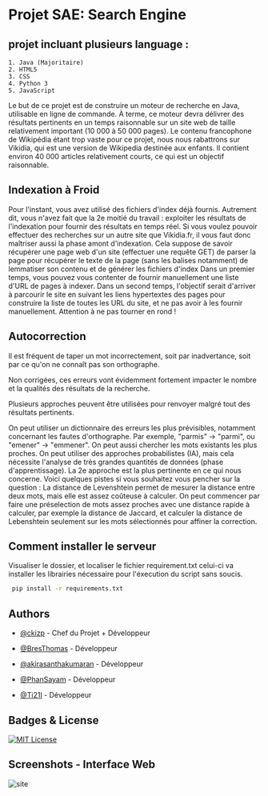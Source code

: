 
# Projet SAE: Search Engine
## projet incluant plusieurs language :
    1. Java (Majoritaire)
    2. HTML5
    3. CSS
    4. Python 3
    5. JavaScript 

Le but de ce projet est de construire un moteur de recherche en Java, utilisable en ligne de commande.
À terme, ce moteur devra délivrer des résultats pertinents en un temps raisonnable sur un site web de taille relativement important (10 000 à 50 000 pages).
Le contenu francophone de Wikipédia étant trop vaste pour ce projet, nous nous rabattrons sur Vikidia, qui est une version de Wikipedia destinée aux enfants. Il contient environ 40 000 articles relativement courts, ce qui est un objectif raisonnable.

## Indexation à Froid

Pour l'instant, vous avez utilisé des fichiers d'index déjà fournis.
Autrement dit, vous n'avez fait que la 2e moitié du travail : exploiter les résultats de l'indexation pour fournir des résultats en temps réel.
Si vous voulez pouvoir effectuer des recherches sur un autre site que Vikidia.fr, il vous faut donc maîtriser aussi la phase amont d'indexation.
Cela suppose de savoir récupérer une page web d'un site (effectuer une requête GET)
de parser la page pour récupérer le texte de la page (sans les balises notamment)
de lemmatiser son contenu et de générer les fichiers d'index
Dans un premier temps, vous pouvez vous contenter de fournir manuellement une liste d'URL de pages à indexer.
Dans un second temps, l'objectif serait d'arriver à parcourir le site en suivant les liens hypertextes des pages pour construire la liste de toutes les URL du site, et ne pas avoir à les fournir manuellement. Attention à ne pas tourner en rond !

## Autocorrection

Il est fréquent de taper un mot incorrectement, soit par inadvertance, soit par ce qu'on ne connaît pas son orthographe.

Non corrigées, ces erreurs vont évidemment fortement impacter le nombre et la qualités des résultats de la recherche.

Plusieurs approches peuvent être utilisées pour renvoyer malgré tout des résultats pertinents.

On peut utiliser un dictionnaire des erreurs les plus prévisibles, notamment concernant les fautes d'orthographe. Par exemple, "parmis" -> "parmi", ou "emener" -> "emmener".
On peut aussi chercher les mots existants les plus proches.
On peut utiliser des approches probabilistes (IA), mais cela nécessite l'analyse de très grandes quantités de données (phase d'apprentissage).
La 2e approche est la plus pertinente en ce qui nous concerne.
Voici quelques pistes si vous souhaitez vous pencher sur la question :
La distance de Levenshtein permet de mesurer la distance entre deux mots, mais elle est assez coûteuse à calculer.
On peut commencer par faire une préselection de mots assez proches avec une distance rapide à calculer, par exemple la distance de Jaccard, et calculer la distance de Lebenshtein seulement sur les mots sélectionnés pour affiner la correction.

## Comment installer le serveur 
Visualiser le dossier, et localiser le fichier requirement.txt
celui-ci va installer les librairies nécessaire pour l'éxecution du script sans soucis.

```bash
 pip install -r requirements.txt

```
## 


## Authors

- [@ckizp](https://github.com/ckizp) - Chef du Projet + Développeur

- [@BresThomas](https://github.com/BresThomas/) - Développeur

- [@akirasanthakumaran](https://github.com/Akira98000/) - Développeur

- [@PhanSayam](https://github.com/PhanSayam) - Développeur

- [@Ti21l](https://github.com/Ti21l) - Développeur



## Badges  & License


[![MIT License](https://img.shields.io/badge/License-MIT-green.svg)](https://choosealicense.com/licenses/mit/)


## Screenshots - Interface Web
![site](https://user-images.githubusercontent.com/75495075/228978886-56179410-5b99-4cac-a7a9-df780ec870cc.PNG)


